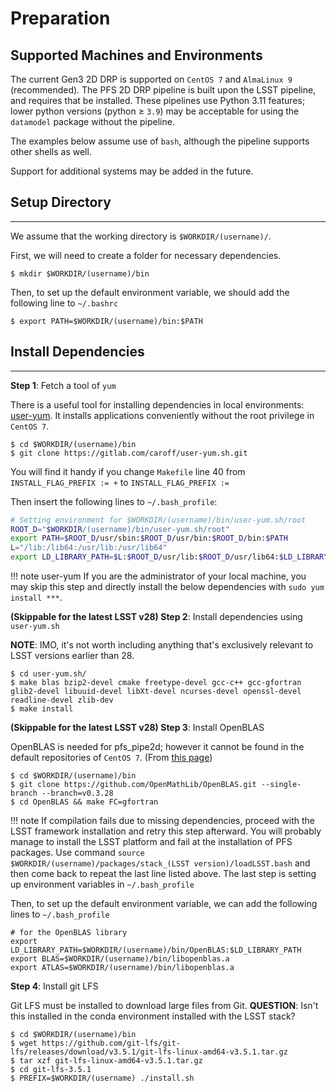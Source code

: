 # Preparation

## Supported Machines and Environments

The current Gen3 2D DRP is supported on `CentOS 7` and `AlmaLinux 9` (recommended).
The PFS 2D DRP pipeline is built upon the LSST pipeline, and requires that be installed. These pipelines use Python 3.11 features; lower python versions (python &ge; `3.9`) may be acceptable for using the `datamodel` package without the pipeline.

The examples below assume use of `bash`, although the pipeline supports other shells as well.

Support for additional systems may be added in the future.

## Setup Directory

---

We assume that the working directory is `$WORKDIR/(username)/`.

First, we will need to create a folder for necessary dependencies.
```
$ mkdir $WORKDIR/(username)/bin
```
Then, to set up the default environment variable, we should add the following line to `~/.bashrc`
```
$ export PATH=$WORKDIR/(username)/bin:$PATH
```

## Install Dependencies

---
    
**Step 1**: Fetch a tool of `yum`

There is a useful tool for installing dependencies in local environments: [user-yum](https://gitlab.com/caroff/user-yum.sh).
It installs applications conveniently without the root privilege in `CentOS 7`.
```
$ cd $WORKDIR/(username)/bin
$ git clone https://gitlab.com/caroff/user-yum.sh.git
```
You will find it handy if you change `Makefile` line 40 from
`INSTALL_FLAG_PREFIX := +` to `INSTALL_FLAG_PREFIX :=`

Then insert the following lines to `~/.bash_profile`:

``` bash
# Setting environment for $WORKDIR/(username)/bin/user-yum.sh/root
ROOT_D="$WORKDIR/(username)/bin/user-yum.sh/root"
export PATH=$ROOT_D/usr/sbin:$ROOT_D/usr/bin:$ROOT_D/bin:$PATH
L="/lib:/lib64:/usr/lib:/usr/lib64"
export LD_LIBRARY_PATH=$L:$ROOT_D/usr/lib:$ROOT_D/usr/lib64:$LD_LIBRARY_PATH
```

!!! note user-yum
    If you are the administrator of your local machine, you may skip this step and directly install the below dependencies with `sudo yum install ***`.

**(Skippable for the latest LSST v28) Step 2**: Install dependencies using `user-yum.sh`

**NOTE**: IMO, it's not worth including anything that's exclusively relevant to LSST versions earlier than 28.

```
$ cd user-yum.sh/
$ make blas bzip2-devel cmake freetype-devel gcc-c++ gcc-gfortran glib2-devel libuuid-devel libXt-devel ncurses-devel openssl-devel readline-devel zlib-dev
$ make install
```

**(Skippable for the latest LSST v28) Step 3**: Install OpenBLAS

OpenBLAS is needed for pfs_pipe2d; however it cannot be found in the default repositories of `CentOS 7`.
(From [this page](https://gist.github.com/bmmalone/1b5f9ff72754c7d4b313c0b044c42684))
```
$ cd $WORKDIR/(username)/bin
$ git clone https://github.com/OpenMathLib/OpenBLAS.git --single-branch --branch=v0.3.28
$ cd OpenBLAS && make FC=gfortran
```

!!! note
    If compilation fails due to missing dependencies, proceed with the LSST framework installation and retry this step afterward. You will probably manage to install the LSST platform and fail at the installation of PFS packages. Use command `source $WORKDIR/(username)/packages/stack_(LSST version)/loadLSST.bash` and then come back to repeat the last line listed above. The last step is setting up environment variables in `~/.bash_profile`

Then, to set up the default environment variable, we can add the following lines to `~/.bash_profile`
```
# for the OpenBLAS library
export LD_LIBRARY_PATH=$WORKDIR/(username)/bin/OpenBLAS:$LD_LIBRARY_PATH
export BLAS=$WORKDIR/(username)/bin/libopenblas.a
export ATLAS=$WORKDIR/(username)/bin/libopenblas.a
```

**Step 4**: Install git LFS

Git LFS must be installed to download large files from Git.
**QUESTION**: Isn't this installed in the conda environment installed with the LSST stack?

```
$ cd $WORKDIR/(username)/bin
$ wget https://github.com/git-lfs/git-lfs/releases/download/v3.5.1/git-lfs-linux-amd64-v3.5.1.tar.gz
$ tar xzf git-lfs-linux-amd64-v3.5.1.tar.gz
$ cd git-lfs-3.5.1
$ PREFIX=$WORKDIR/(username) ./install.sh
```